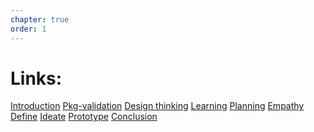 ```yaml
---
chapter: true
order: 1
---
```


# **Links:**

<a href="#Introduction">Introduction</a>
<a href="#Pkg_validation">Pkg-validation</a>
<a href="#Design_thinking">Design thinking</a>
<a href="#Learning">Learning</a>
<a href="#Planning">Planning</a>
<a href="#Empathy">Empathy</a>
<a href="#Define">Define</a>
<a href="#Ideate">Ideate</a>
<a href="#Prototype">Prototype</a>
<a href="#Conclusion">Conclusion</a>
